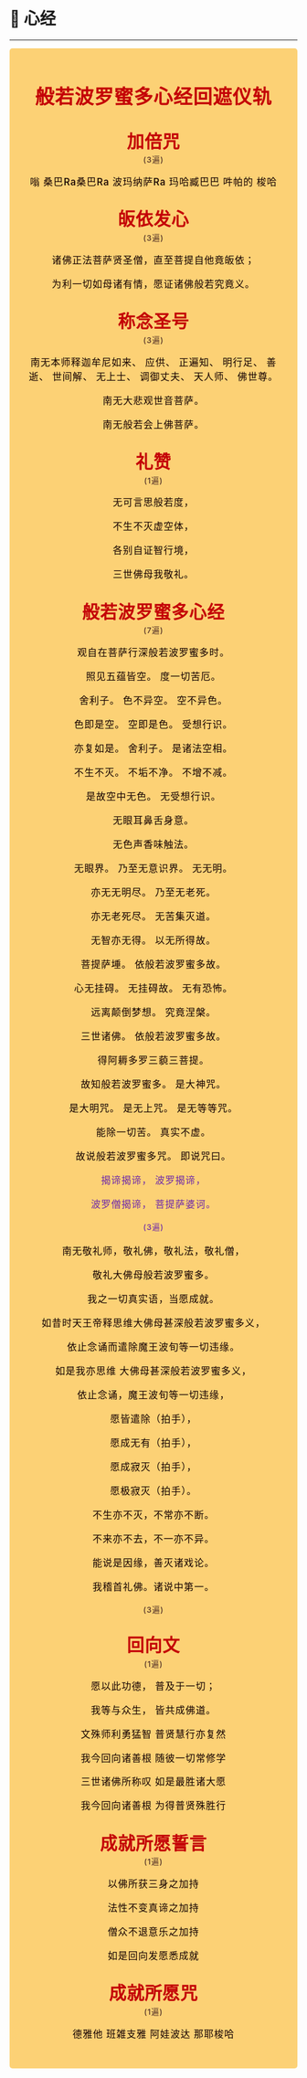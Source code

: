 # 📿 心经

----

<style>
.vp-doc p {
    margin: 5px 0;
}

.mantra-box {
  margin: 2px 0 !important;
  text-align: center;
  background-color: #FCD175;
  padding: 10px;
  border-radius: 5px;
  font-size: 1.2em;
  line-height: 1.5;
  font-weight: 500;
  color: #140000;
  /* font-family: KaiTi, "楷体", "楷体_GB2312", STKaiti, "华文楷体", serif; */
  letter-spacing: 0.06em;
  padding: 1.8em;
}

.mantra-title {
 text-align: center;
 font-size: 1.8em;
 font-weight: 1000;
 color: #C40007;
 margin-top: 30px;
 margin-bottom: 10px;
}

.mantra-space {
 height: 0.8em;
}

.mantra-times {
 color: #513027;
 font-size: 0.8em;
 margin-top: -0.8em;
 margin-bottom: 0.8em;
}

.mantra-important {
 color: #6F2AA9;
}
</style>



<div class="mantra-box">

<div class="mantra-title" style="font-size: 2em;">
般若波罗蜜多心经回遮仪轨
</div>

<div class="mantra-title">
加倍咒
</div>
<div class="mantra-times">(3遍)</div>

嗡 桑巴Ra桑巴Ra 波玛纳萨Ra 玛哈臧巴巴 吽帕的 梭哈

<div class="mantra-title">
皈依发心
</div>
<div class="mantra-times">(3遍)</div>


诸佛正法菩萨贤圣僧，直至菩提自他竟皈依；

为利一切如母诸有情，愿证诸佛般若究竟义。


<div class="mantra-title">
称念圣号
</div>
<div class="mantra-times">(3遍)</div>

南无本师释迦牟尼如来、 应供、 正遍知、 明行足、 善逝、 世间解、 无上士、 调御丈夫、 天人师、 佛世尊。

南无大悲观世音菩萨。

南无般若会上佛菩萨。


<div class="mantra-title">
礼赞
</div>
<div class="mantra-times">(1遍)</div>

无可言思般若度，

不生不灭虚空体， 

各别自证智行境，

三世佛母我敬礼。


<div class="mantra-title">
般若波罗蜜多心经
</div>
<div class="mantra-times">(7遍)</div>



观自在菩萨行深般若波罗蜜多时。 

照见五蕴皆空。 度一切苦厄。 

舍利子。 色不异空。 空不异色。 

色即是空。 空即是色。 受想行识。 

亦复如是。 舍利子。 是诸法空相。 

不生不灭。 不垢不净。 不增不减。 

是故空中无色。 无受想行识。 

无眼耳鼻舌身意。 

无色声香味触法。 

无眼界。 乃至无意识界。 无无明。 

亦无无明尽。 乃至无老死。 

亦无老死尽。 无苦集灭道。 

无智亦无得。 以无所得故。 

菩提萨埵。 依般若波罗蜜多故。 

心无挂碍。 无挂碍故。 无有恐怖。 

远离颠倒梦想。 究竟涅槃。 

三世诸佛。 依般若波罗蜜多故。 

得阿耨多罗三藐三菩提。 

故知般若波罗蜜多。 是大神咒。 

是大明咒。 是无上咒。 是无等等咒。 

能除一切苦。 真实不虚。 

故说般若波罗蜜多咒。 即说咒曰。 

<div class="mantra-important">
揭谛揭谛， 波罗揭谛， 

波罗僧揭谛， 菩提萨婆诃。 
</div>


<div class="mantra-times" style="margin-top: 0.5em; margin-bottom: 1.5em; color: #6F2AA9">(3遍)</div>

南⽆敬礼师，敬礼佛，敬礼法，敬礼僧，

敬礼⼤佛母般若波罗蜜多。

我之⼀切真实语，当愿成就。

如昔时天王帝释思维⼤佛母甚深般若波罗蜜多义，

依⽌念诵⽽遣除魔王波旬等⼀切违缘。

如是我亦思维 ⼤佛母甚深般若波罗蜜多义，

依⽌念诵，魔王波旬等⼀切违缘，

愿皆遣除（拍⼿），

愿成⽆有（拍⼿），

愿成寂灭（拍⼿），

愿极寂灭（拍⼿）。

不⽣亦不灭，不常亦不断。

不来亦不去，不⼀亦不异。

能说是因缘，善灭诸戏论。

我稽首礼佛。诸说中第一。

<div class="mantra-times" style="margin-top: 0.5em; margin-bottom: 2em">(3遍)</div>

<div class="mantra-title">
回向文
</div>

<div class="mantra-times">(1遍)</div>

愿以此功德， 普及于一切； 

我等与众生， 皆共成佛道。

文殊师利勇猛智 普贤慧行亦复然 

我今回向诸善根 随彼一切常修学 

三世诸佛所称叹 如是最胜诸大愿 

我今回向诸善根 为得普贤殊胜行


<div class="mantra-title">
成就所愿誓言
</div>

<div class="mantra-times">(1遍)</div>

以佛所获三身之加持 

法性不变真谛之加持 

僧众不退意乐之加持 

如是回向发愿悉成就


<div class="mantra-title">
成就所愿咒
</div>

<div class="mantra-times">(1遍)</div>

德雅他 班雑支雅 阿娃波达 那耶梭哈

</div>
